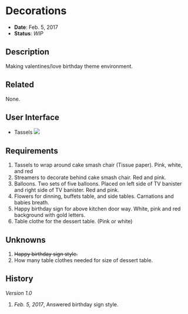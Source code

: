 # Decorations

- **Date**: Feb. 5, 2017
- **Status**: *WIP*

## Description

Making valentines/love birthday theme environment.

## Related

None.

## User Interface

- Tassels ![](https://images.duckduckgo.com/iu/?u=http%3A%2F%2Fasmallsnippet.com%2Fwp-content%2Fuploads%2F2014%2F09%2FDSC_0112-Version-2-copy.jpg&f=1)

## Requirements

1. Tassels to wrap around cake smash chair (Tissue paper). Pink, white, and red
2. Streamers to decorate behind cake smash chair. Red and pink.
3. Balloons. Two sets of five balloons. Placed on left side of TV banister and right side of TV banister. Red and pink.
4. Flowers for dinning, buffets table, and side tables. Carnations and babies breath.
5. Happy birthday sign for above kitchen door way. White, pink and red background with gold letters.
6. Table clothe for the dessert table. (Pink or white)

## Unknowns

1. ~~Happy birthday sign style.~~
2. How many table clothes needed for size of dessert table.

## History

*Version 1.0*

1. *Feb. 5, 2017*, Answered birthday sign style.
